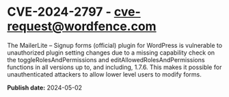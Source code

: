 # CVE-2024-2797 - cve-request@wordfence.com

The MailerLite – Signup forms (official) plugin for WordPress is vulnerable to unauthorized plugin setting changes due to a missing capability check on the toggleRolesAndPermissions and editAllowedRolesAndPermissions functions in all versions up to, and including, 1.7.6. This makes it possible for unauthenticated attackers to allow lower level users to modify forms.

**Publish date:** 2024-05-02
